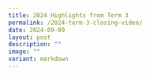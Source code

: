```yaml
---
title: 2024 Highlights from Term 3
permalink: /2024-term-3-closing-video/
date: 2024-09-09
layout: post
description: ""
image: ""
variant: markdown
---
```

